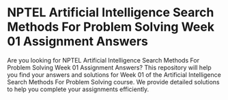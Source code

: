 # NPTEL Artificial Intelligence Search Methods For Problem Solving Week 01 Assignment Answers

Are you looking for NPTEL Artificial Intelligence Search Methods For Problem Solving Week 01 Assignment Answers? This repository will help you find your answers and solutions for Week 01 of the Artificial Intelligence Search Methods For Problem Solving course. We provide detailed solutions to help you complete your assignments efficiently.